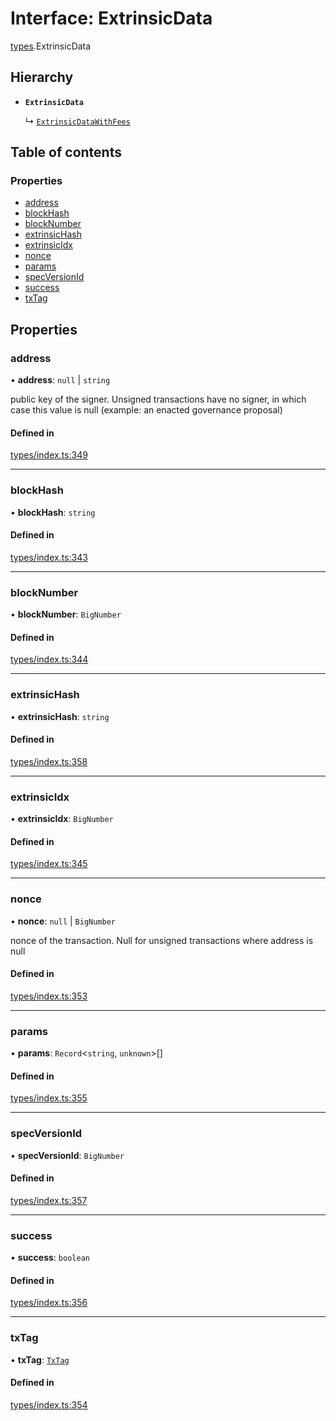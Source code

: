 # Interface: ExtrinsicData

[types](../wiki/types).ExtrinsicData

## Hierarchy

- **`ExtrinsicData`**

  ↳ [`ExtrinsicDataWithFees`](../wiki/types.ExtrinsicDataWithFees)

## Table of contents

### Properties

- [address](../wiki/types.ExtrinsicData#address)
- [blockHash](../wiki/types.ExtrinsicData#blockhash)
- [blockNumber](../wiki/types.ExtrinsicData#blocknumber)
- [extrinsicHash](../wiki/types.ExtrinsicData#extrinsichash)
- [extrinsicIdx](../wiki/types.ExtrinsicData#extrinsicidx)
- [nonce](../wiki/types.ExtrinsicData#nonce)
- [params](../wiki/types.ExtrinsicData#params)
- [specVersionId](../wiki/types.ExtrinsicData#specversionid)
- [success](../wiki/types.ExtrinsicData#success)
- [txTag](../wiki/types.ExtrinsicData#txtag)

## Properties

### address

• **address**: ``null`` \| `string`

public key of the signer. Unsigned transactions have no signer, in which case this value is null (example: an enacted governance proposal)

#### Defined in

[types/index.ts:349](https://github.com/PolymeshAssociation/polymesh-sdk/blob/2d3ac2ae/src/types/index.ts#L349)

___

### blockHash

• **blockHash**: `string`

#### Defined in

[types/index.ts:343](https://github.com/PolymeshAssociation/polymesh-sdk/blob/2d3ac2ae/src/types/index.ts#L343)

___

### blockNumber

• **blockNumber**: `BigNumber`

#### Defined in

[types/index.ts:344](https://github.com/PolymeshAssociation/polymesh-sdk/blob/2d3ac2ae/src/types/index.ts#L344)

___

### extrinsicHash

• **extrinsicHash**: `string`

#### Defined in

[types/index.ts:358](https://github.com/PolymeshAssociation/polymesh-sdk/blob/2d3ac2ae/src/types/index.ts#L358)

___

### extrinsicIdx

• **extrinsicIdx**: `BigNumber`

#### Defined in

[types/index.ts:345](https://github.com/PolymeshAssociation/polymesh-sdk/blob/2d3ac2ae/src/types/index.ts#L345)

___

### nonce

• **nonce**: ``null`` \| `BigNumber`

nonce of the transaction. Null for unsigned transactions where address is null

#### Defined in

[types/index.ts:353](https://github.com/PolymeshAssociation/polymesh-sdk/blob/2d3ac2ae/src/types/index.ts#L353)

___

### params

• **params**: `Record`<`string`, `unknown`\>[]

#### Defined in

[types/index.ts:355](https://github.com/PolymeshAssociation/polymesh-sdk/blob/2d3ac2ae/src/types/index.ts#L355)

___

### specVersionId

• **specVersionId**: `BigNumber`

#### Defined in

[types/index.ts:357](https://github.com/PolymeshAssociation/polymesh-sdk/blob/2d3ac2ae/src/types/index.ts#L357)

___

### success

• **success**: `boolean`

#### Defined in

[types/index.ts:356](https://github.com/PolymeshAssociation/polymesh-sdk/blob/2d3ac2ae/src/types/index.ts#L356)

___

### txTag

• **txTag**: [`TxTag`](../wiki/generated.types#txtag)

#### Defined in

[types/index.ts:354](https://github.com/PolymeshAssociation/polymesh-sdk/blob/2d3ac2ae/src/types/index.ts#L354)
